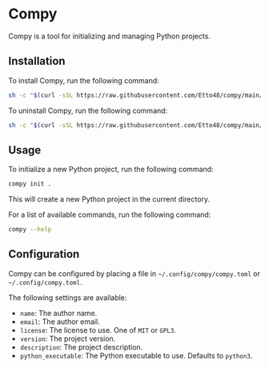 # Compy

Compy is a tool for initializing and managing Python projects.

## Installation

To install Compy, run the following command:

```sh
sh -c "$(curl -sSL https://raw.githubusercontent.com/Etto48/compy/main/install.sh)"
```

To uninstall Compy, run the following command:

```sh
sh -c "$(curl -sSL https://raw.githubusercontent.com/Etto48/compy/main/install.sh)" -- --uninstall
```

## Usage

To initialize a new Python project, run the following command:

```bash
compy init .
```

This will create a new Python project in the current directory.

For a list of available commands, run the following command:

```bash
compy --help
```

## Configuration

Compy can be configured by placing a file in `~/.config/compy/compy.toml` or `~/.config/compy.toml`.

The following settings are available:

- `name`: The author name.
- `email`: The author email.
- `license`: The license to use. One of `MIT` or `GPL3`.
- `version`: The project version.
- `description`: The project description.
- `python_executable`: The Python executable to use. Defaults to `python3`.
